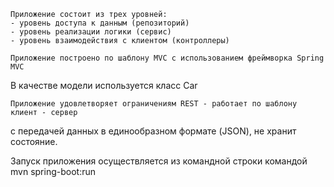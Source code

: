     Приложение состоит из трех уровней:
    - уровень доступа к данным (репозиторий)
    - уровень реализации логики (сервис)
    - уровень взаимодействия с клиентом (контроллеры)

    Приложение построено по шаблону MVC с использованием фреймворка Spring MVC
В качестве модели используется класс Car

    Приложение удовлетворяет ограничениям REST - работает по шаблону клиент - сервер
с передачей данных в единообразном формате (JSON), не хранит состояние.


Запуск приложения осуществляется из командной строки командой mvn spring-boot:run